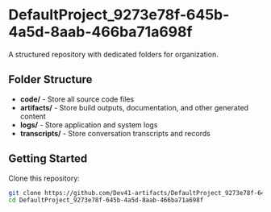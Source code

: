 # DefaultProject_9273e78f-645b-4a5d-8aab-466ba71a698f
A structured repository with dedicated folders for organization.

## Folder Structure

- **code/** - Store all source code files
- **artifacts/** - Store build outputs, documentation, and other generated content
- **logs/** - Store application and system logs
- **transcripts/** - Store conversation transcripts and records

## Getting Started

Clone this repository:
```bash
git clone https://github.com/Dev41-artifacts/DefaultProject_9273e78f-645b-4a5d-8aab-466ba71a698f
cd DefaultProject_9273e78f-645b-4a5d-8aab-466ba71a698f
```
